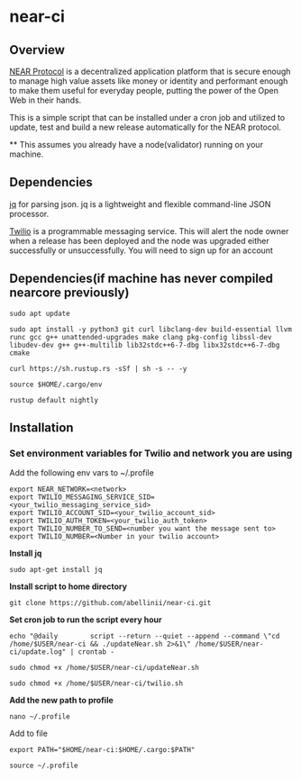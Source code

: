 # near-ci

## Overview

[NEAR Protocol](https://near.org/) is a decentralized application platform that is secure enough to manage high value assets like money or identity and performant enough to make them useful for everyday people, putting the power of the Open Web in their hands.

This is a simple script that can be installed under a cron job and utilized to update, test and build a new release automatically for the NEAR protocol. 

** This assumes you already have a node(validator) running on your machine. 


## Dependencies

[jq](https://stedolan.github.io/jq/) for parsing json. jq is a lightweight and flexible command-line JSON processor.

[Twilio](https://www.twilio.com/) is a programmable messaging service. This will alert the node owner when a release has been deployed and the node was upgraded either successfully or unsuccessfully. You will need to sign up for an account

## Dependencies(if machine has never compiled nearcore previously)

```sudo apt update```

```sudo apt install -y python3 git curl libclang-dev build-essential llvm runc gcc g++ unattended-upgrades make clang pkg-config libssl-dev libudev-dev g++ g++-multilib lib32stdc++6-7-dbg libx32stdc++6-7-dbg cmake```

```curl https://sh.rustup.rs -sSf | sh -s -- -y```

```source $HOME/.cargo/env```

```rustup default nightly```



## Installation

### Set environment variables for Twilio and network you are using

Add the following env vars to ~/.profile

```
export NEAR_NETWORK=<network>
export TWILIO_MESSAGING_SERVICE_SID=<your_twilio_messaging_service_sid>
export TWILIO_ACCOUNT_SID=<your_twilio_account_sid>
export TWILIO_AUTH_TOKEN=<your_twilio_auth_token>
export TWILIO_NUMBER_TO_SEND=<number you want the message sent to> 
export TWILIO_NUMBER=<Number in your twilio account>
```
**Install jq**

```sudo apt-get install jq```



**Install script to home directory**

```git clone https://github.com/abellinii/near-ci.git```

**Set cron job to run the script every hour**

```echo "@daily        script --return --quiet --append --command \"cd /home/$USER/near-ci && ./updateNear.sh 2>&1\" /home/$USER/near-ci/update.log" | crontab -```

```sudo chmod +x /home/$USER/near-ci/updateNear.sh```

```sudo chmod +x /home/$USER/near-ci/twilio.sh```

**Add the new path to profile**

```nano ~/.profile```

Add to file

```export PATH="$HOME/near-ci:$HOME/.cargo:$PATH"```

```source ~/.profile```




